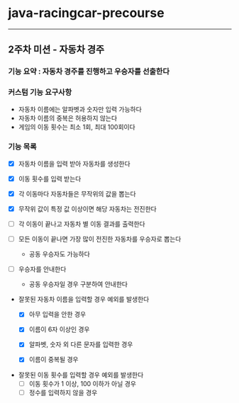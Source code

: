 # java-racingcar-precourse

---

## 2주차 미션 - 자동차 경주
### 기능 요약 : 자동차 경주를 진행하고 우승자를 선출한다
### 커스텀 기능 요구사항
- 자동차 이름에는 알파벳과 숫자만 입력 가능하다
- 자동차 이름의 중복은 허용하지 않는다
- 게임의 이동 횟수는 최소 1회, 최대 100회이다
### 기능 목록
- [x] 자동차 이름을 입력 받아 자동차를 생성한다
  

- [x] 이동 횟수를 입력 받는다
   

- [x] 각 이동마다 자동차들은 무작위의 값을 뽑는다
  

- [x] 무작위 값이 특정 값 이상이면 해당 자동차는 전진한다
  

- [ ] 각 이동이 끝나고 자동차 별 이동 결과를 출력한다
  

- [ ] 모든 이동이 끝나면 가장 많이 전진한 자동차를 우승자로 뽑는다
  - 공동 우승자도 가능하다
  

- [ ] 우승자를 안내한다
  - 공동 우승자일 경우 구분하여 안내한다
  

- 잘못된 자동차 이름을 입력할 경우 예외를 발생한다
  - [x] 아무 입력을 안한 경우
  - [x] 이름이 6자 이상인 경우
  - [x] 알파벳, 숫자 외 다른 문자를 입력한 경우
  - [x] 이름이 중복될 경우
  

- 잘못된 이동 횟수를 입력할 경우 예외를 발생한다
  - [ ] 이동 횟수가 1 이상, 100 이하가 아닐 경우
  - [ ] 정수를 입력하지 않을 경우